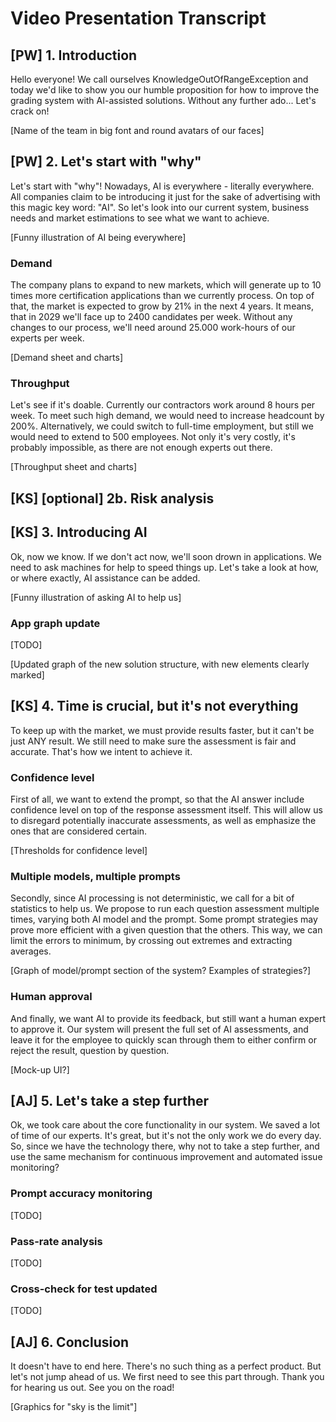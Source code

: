 # Video Presentation Transcript

## [PW] 1. Introduction

Hello everyone!
We call ourselves KnowledgeOutOfRangeException and today we'd like to show you our humble proposition for how to improve the grading system with AI-assisted solutions. Without any further ado... Let's crack on!

[Name of the team in big font and round avatars of our faces]

## [PW] 2. Let's start with "why"

Let's start with "why"! Nowadays, AI is everywhere - literally everywhere. All companies claim to be introducing it just for the sake of advertising with this magic key word: "AI". So let's look into our current system, business needs and market estimations to see what we want to achieve. 

[Funny illustration of AI being everywhere]

### Demand
The company plans to expand to new markets, which will generate up to 10 times more certification applications than we currently process. On top of that, the market is expected to grow by 21% in the next 4 years. It means, that in 2029 we'll face up to 2400 candidates per week. Without any changes to our process, we'll need around 25.000 work-hours of our experts per week.

[Demand sheet and charts]

### Throughput
Let's see if it's doable. Currently our contractors work around 8 hours per week. To meet such high demand, we would need to increase headcount by 200%. Alternatively, we could switch to full-time employment, but still we would need to extend to 500 employees. Not only it's very costly, it's probably impossible, as there are not enough experts out there.

[Throughput sheet and charts]

## [KS] [optional] 2b. Risk analysis

## [KS] 3. Introducing AI

Ok, now we know. If we don't act now, we'll soon drown in applications. We need to ask machines for help to speed things up. Let's take a look at how, or where exactly, AI assistance can be added.

[Funny illustration of asking AI to help us]

### App graph update
[TODO]

[Updated graph of the new solution structure, with new elements clearly marked]

## [KS] 4. Time is crucial, but it's not everything

To keep up with the market, we must provide results faster, but it can't be just ANY result. We still need to make sure the assessment is fair and accurate. That's how we intent to achieve it.

### Confidence level
First of all, we want to extend the prompt, so that the AI answer include confidence level on top of the response assessment itself. This will allow us to disregard potentially inaccurate assessments, as well as emphasize the ones that are considered certain. 

[Thresholds for confidence level] 

### Multiple models, multiple prompts
Secondly, since AI processing is not deterministic, we call for a bit of statistics to help us. We propose to run each question assessment multiple times, varying both AI model and the prompt. Some prompt strategies may prove more efficient with a given question that the others. This way, we can limit the errors to minimum, by crossing out extremes and extracting averages.

[Graph of model/prompt section of the system? Examples of strategies?]

### Human approval
And finally, we want AI to provide its feedback, but still want a human expert to approve it. Our system will present the full set of AI assessments, and leave it for the employee to quickly scan through them to either confirm or reject the result, question by question. 

[Mock-up UI?]

## [AJ] 5. Let's take a step further

Ok, we took care about the core functionality in our system. We saved a lot of time of our experts. It's great, but it's not the only work we do every day. So, since we have the technology there, why not to take a step further, and use the same mechanism for continuous improvement and automated issue monitoring?

### Prompt accuracy monitoring
[TODO]

### Pass-rate analysis
[TODO]

### Cross-check for test updated 
[TODO]

## [AJ] 6. Conclusion
It doesn't have to end here. There's no such thing as a perfect product. But let's not jump ahead of us. We first need to see this part through.
Thank you for hearing us out. See you on the road!

[Graphics for "sky is the limit"]